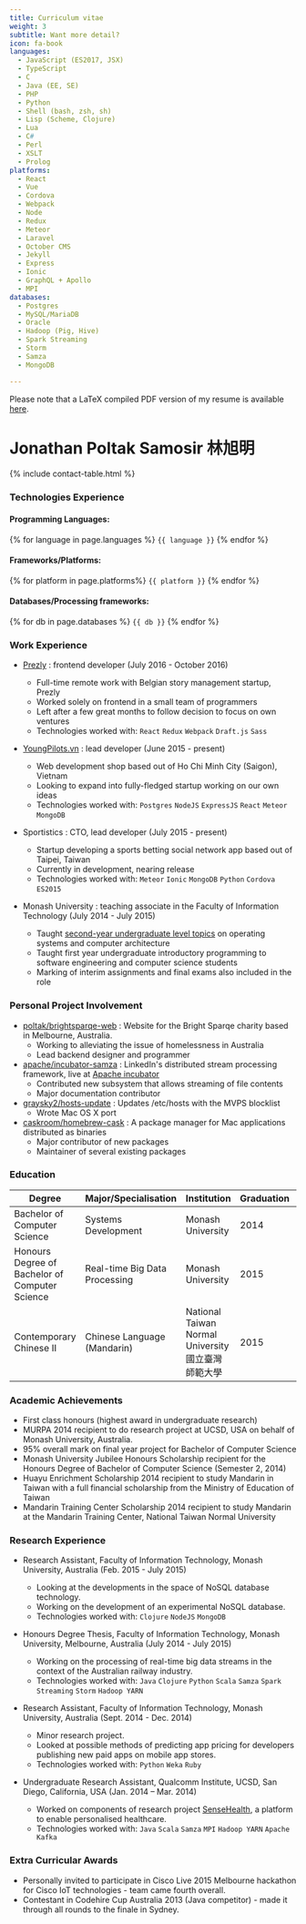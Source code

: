 ```yaml
---
title: Curriculum vitae
weight: 3
subtitle: Want more detail?
icon: fa-book
languages:
  - JavaScript (ES2017, JSX)
  - TypeScript
  - C
  - Java (EE, SE)
  - PHP
  - Python
  - Shell (bash, zsh, sh)
  - Lisp (Scheme, Clojure)
  - Lua
  - C#
  - Perl
  - XSLT
  - Prolog
platforms:
  - React
  - Vue
  - Cordova
  - Webpack
  - Node
  - Redux
  - Meteor
  - Laravel
  - October CMS
  - Jekyll
  - Express
  - Ionic
  - GraphQL + Apollo
  - MPI
databases:
  - Postgres
  - MySQL/MariaDB
  - Oracle
  - Hadoop (Pig, Hive)
  - Spark Streaming
  - Storm
  - Samza
  - MongoDB

---
```


<p class="page-note">
  Please note that a LaTeX compiled PDF version of my resume is available
  <a href="{{ site.baseurl }}/assets/pdf/resume_tex.pdf">here</a>.
</p>

# Jonathan Poltak Samosir 林旭明

<div class="table-responsive">
{% include contact-table.html %}
</div>

### Technologies Experience

#### Programming Languages:

<div class="code-list">
  {% for language in page.languages %}
    <code class="highlighter-rouge">{{ language }}</code>
  {% endfor %}
 </div>

#### Frameworks/Platforms:

<div class="code-list">
  {% for platform in page.platforms%}
    <code class="highlighter-rouge">{{ platform }}</code>
  {% endfor %}
 </div>

#### Databases/Processing frameworks:

<div class="code-list">
  {% for db in page.databases %}
    <code class="highlighter-rouge">{{ db }}</code>
  {% endfor %}
 </div>

### Work Experience

* [Prezly](https://www.prezly.com/) : frontend developer (July 2016 - October 2016)
  - Full-time remote work with Belgian story management startup, Prezly
  - Worked solely on frontend in a small team of programmers
  - Left after a few great months to follow decision to focus on own ventures
  - Technologies worked with: `React` `Redux` `Webpack` `Draft.js` `Sass`

* [YoungPilots.vn](http://youngpilots.vn/) : lead developer (June 2015 - present)
  - Web development shop based out of Ho Chi Minh City (Saigon), Vietnam
  - Looking to expand into fully-fledged startup working on our own ideas
  - Technologies worked with: `Postgres` `NodeJS` `ExpressJS` `React` `Meteor` `MongoDB`

* Sportistics : CTO, lead developer (July 2015 - present)
  - Startup developing a sports betting social network app based out of Taipei, Taiwan
  - Currently in development, nearing release
  - Technologies worked with: `Meteor` `Ionic` `MongoDB` `Python` `Cordova` `ES2015`

* Monash University : teaching associate in the Faculty of Information Technology (July 2014 - July 2015)
  - Taught [second-year undergraduate level topics](http://www.infotech.monash.edu.au/units/archive/fit2070.html) on operating systems and computer architecture
  - Taught first year undergraduate introductory programming to software engineering and computer science students
  - Marking of interim assignments and final exams also included in the role

### Personal Project Involvement

* [poltak/brightsparqe-web](http://github.com/poltak/brightsparqe-web) : Website for the Bright Sparqe charity based in Melbourne, Australia.
    - Working to alleviating the issue of homelessness in Australia
    - Lead backend designer and programmer
* [apache/incubator-samza](http://github.com/apache/incubator-samza) : LinkedIn&#39;s distributed stream processing framework, live at [Apache incubator](https://samza.incubator.apache.org)
    - Contributed new subsystem that allows streaming of file contents
    - Major documentation contributor
* [graysky2/hosts-update](http://github.com/graysky2/hosts-update) : Updates /etc/hosts with the MVPS blocklist
    - Wrote Mac OS X port
* [caskroom/homebrew-cask](http://github.com/caskroom/homebrew-cask) : A package manager for Mac applications distributed as binaries
    - Major contributor of new packages
    - Maintainer of several existing packages


### Education

<div class="table-responsive">
<table class="table table-bordered table-hover table-striped small">
  <thead>
    <tr>
      <th>Degree</th>
      <th>Major/Specialisation</th>
      <th>Institution</th>
      <th>Graduation</th>
      <th>GPA</th>
    </tr>
  </thead>
  <tbody>
    <tr>
      <td>Bachelor of Computer Science</td>
      <td>Systems Development</td>
      <td>Monash University</td>
      <td>2014</td>
      <td>3.492/4</td>
    </tr>
    <tr>
      <td>Honours Degree of Bachelor of Computer Science</td>
      <td>Real-time Big Data Processing</td>
      <td>Monash University</td>
      <td>2015</td>
      <td>3.5/4 (first class honours)</td>
    </tr>
    <tr>
      <td>Contemporary Chinese II</td>
      <td>Chinese Language (Mandarin)</td>
      <td>National Taiwan Normal University 國立臺灣師範大學</td>
      <td>2015</td>
      <td>92.6% (grade average)</td>
    </tr>
  </tbody>
</table>
</div>

### Academic Achievements

* First class honours (highest award in undergraduate research)
* MURPA 2014 recipient to do research project at UCSD, USA on behalf of Monash University, Australia.
* 95% overall mark on final year project for Bachelor of Computer Science
* Monash University Jubilee Honours Scholarship recipient for the Honours Degree of Bachelor of Computer Science (Semester 2, 2014)
* Huayu Enrichment Scholarship 2014 recipient to study Mandarin in Taiwan with a full financial scholarship from the Ministry of Education of Taiwan
* Mandarin Training Center Scholarship 2014 recipient to study Mandarin at the Mandarin Training Center, National Taiwan Normal University

### Research Experience

* Research Assistant, Faculty of Information Technology, Monash University, Australia (Feb. 2015 - July 2015)
	- Looking at the developments in the space of NoSQL database technology.
	- Working on the development of an experimental NoSQL database.
	- Technologies worked with: `Clojure` `NodeJS` `MongoDB`

* Honours Degree Thesis, Faculty of Information Technology, Monash University, Melbourne, Australia (July 2014 - July 2015)
	- Working on the processing of real-time big data streams in the context of the Australian railway industry.
	- Technologies worked with: `Java` `Clojure` `Python` `Scala` `Samza` `Spark Streaming` `Storm` `Hadoop YARN`

* Research Assistant, Faculty of Information Technology, Monash University, Australia (Sept. 2014 - Dec. 2014)
	- Minor research project.
	- Looked at possible methods of predicting app pricing for developers publishing new paid apps on mobile app stores.
	- Technologies worked with: `Python` `Weka` `Ruby`

* Undergraduate Research Assistant, Qualcomm Institute, UCSD, San Diego, California, USA (Jan. 2014 – Mar. 2014)
    - Worked on components of research project [SenseHealth](https://portal.futuregrid.org/projects/383), a platform to enable personalised healthcare.
    - Technologies worked with: `Java` `Scala` `Samza` `MPI` `Hadoop YARN` `Apache Kafka`


### Extra Curricular Awards

* Personally invited to participate in Cisco Live 2015 Melbourne hackathon for Cisco IoT technologies - team came fourth overall.
* Contestant in Codehire Cup Australia 2013 (Java competitor) - made it through all rounds to the finale in Sydney.
